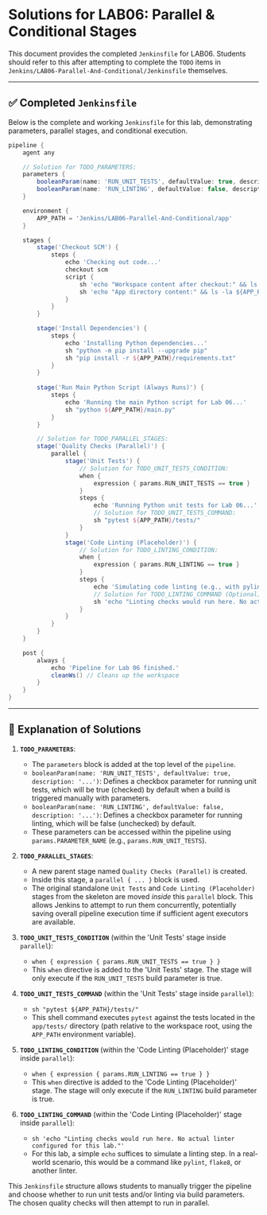 # Solutions for LAB06: Parallel & Conditional Stages

This document provides the completed `Jenkinsfile` for LAB06. Students should refer to this after attempting to complete the `TODO` items in `Jenkins/LAB06-Parallel-And-Conditional/Jenkinsfile` themselves.

---

## ✅ Completed `Jenkinsfile`

Below is the complete and working `Jenkinsfile` for this lab, demonstrating parameters, parallel stages, and conditional execution.

```groovy
pipeline {
    agent any

    // Solution for TODO_PARAMETERS:
    parameters {
        booleanParam(name: 'RUN_UNIT_TESTS', defaultValue: true, description: 'Run unit tests for the Python app')
        booleanParam(name: 'RUN_LINTING', defaultValue: false, description: 'Run placeholder linting checks')
    }

    environment {
        APP_PATH = 'Jenkins/LAB06-Parallel-And-Conditional/app'
    }

    stages {
        stage('Checkout SCM') {
            steps {
                echo 'Checking out code...'
                checkout scm
                script {
                    sh 'echo "Workspace content after checkout:" && ls -la'
                    sh 'echo "App directory content:" && ls -la ${APP_PATH}'
                }
            }
        }

        stage('Install Dependencies') {
            steps {
                echo 'Installing Python dependencies...'
                sh "python -m pip install --upgrade pip"
                sh "pip install -r ${APP_PATH}/requirements.txt"
            }
        }
        
        stage('Run Main Python Script (Always Runs)') {
            steps {
                echo 'Running the main Python script for Lab 06...'
                sh "python ${APP_PATH}/main.py"
            }
        }

        // Solution for TODO_PARALLEL_STAGES:
        stage('Quality Checks (Parallel)') {
            parallel {
                stage('Unit Tests') {
                    // Solution for TODO_UNIT_TESTS_CONDITION:
                    when {
                        expression { params.RUN_UNIT_TESTS == true }
                    }
                    steps {
                        echo 'Running Python unit tests for Lab 06...'
                        // Solution for TODO_UNIT_TESTS_COMMAND:
                        sh "pytest ${APP_PATH}/tests/"
                    }
                }
                stage('Code Linting (Placeholder)') {
                    // Solution for TODO_LINTING_CONDITION:
                    when {
                        expression { params.RUN_LINTING == true }
                    }
                    steps {
                        echo 'Simulating code linting (e.g., with pylint, flake8)...
                        // Solution for TODO_LINTING_COMMAND (Optional):
                        sh 'echo "Linting checks would run here. No actual linter configured for this lab."'
                    }
                }
            }
        }
    }

    post {
        always {
            echo 'Pipeline for Lab 06 finished.'
            cleanWs() // Cleans up the workspace
        }
    }
}
```

---

## 📝 Explanation of Solutions

1.  **`TODO_PARAMETERS`**:
    *   The `parameters` block is added at the top level of the `pipeline`.
    *   `booleanParam(name: 'RUN_UNIT_TESTS', defaultValue: true, description: '...')`: Defines a checkbox parameter for running unit tests, which will be true (checked) by default when a build is triggered manually with parameters.
    *   `booleanParam(name: 'RUN_LINTING', defaultValue: false, description: '...')`: Defines a checkbox parameter for running linting, which will be false (unchecked) by default.
    *   These parameters can be accessed within the pipeline using `params.PARAMETER_NAME` (e.g., `params.RUN_UNIT_TESTS`).

2.  **`TODO_PARALLEL_STAGES`**:
    *   A new parent stage named `Quality Checks (Parallel)` is created.
    *   Inside this stage, a `parallel { ... }` block is used.
    *   The original standalone `Unit Tests` and `Code Linting (Placeholder)` stages from the skeleton are moved *inside* this `parallel` block. This allows Jenkins to attempt to run them concurrently, potentially saving overall pipeline execution time if sufficient agent executors are available.

3.  **`TODO_UNIT_TESTS_CONDITION`** (within the 'Unit Tests' stage inside `parallel`):
    *   `when { expression { params.RUN_UNIT_TESTS == true } }`
    *   This `when` directive is added to the 'Unit Tests' stage. The stage will only execute if the `RUN_UNIT_TESTS` build parameter is true.

4.  **`TODO_UNIT_TESTS_COMMAND`** (within the 'Unit Tests' stage inside `parallel`):
    *   `sh "pytest ${APP_PATH}/tests/"`
    *   This shell command executes `pytest` against the tests located in the `app/tests/` directory (path relative to the workspace root, using the `APP_PATH` environment variable).

5.  **`TODO_LINTING_CONDITION`** (within the 'Code Linting (Placeholder)' stage inside `parallel`):
    *   `when { expression { params.RUN_LINTING == true } }`
    *   This `when` directive is added to the 'Code Linting (Placeholder)' stage. The stage will only execute if the `RUN_LINTING` build parameter is true.

6.  **`TODO_LINTING_COMMAND`** (within the 'Code Linting (Placeholder)' stage inside `parallel`):
    *   `sh 'echo "Linting checks would run here. No actual linter configured for this lab."'`
    *   For this lab, a simple `echo` suffices to simulate a linting step. In a real-world scenario, this would be a command like `pylint`, `flake8`, or another linter.

This `Jenkinsfile` structure allows students to manually trigger the pipeline and choose whether to run unit tests and/or linting via build parameters. The chosen quality checks will then attempt to run in parallel. 